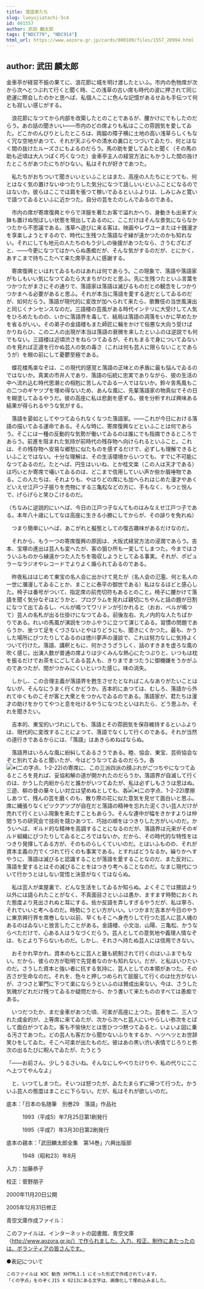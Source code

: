 ```yaml
---
title: 落語家たち
slug: luoyujiatachi-5c4
id: 001557
author: 武田 麟太郎
tags: ["NDC779", "NDC914"]
html_url: https://www.aozora.gr.jp/cards/000189/files/1557_20994.html
---
```


## author: 武田 麟太郎

金車亭が経営不振の果てに、浪花節に城を明け渡したといふ。市内の色物席が次から次へとつぶれて行くと聞く時、この浅草の古い席も時代の波に押されて同じ悲運に際会したのかと思へば、私個人ここに色んな記憶があるせゐも手伝つて何とも寂しい感じがする。

　浪花節になつてから内部を改築したとのことであるが、腰かけにでもしたのだらう。あの話の聞きいい――市内のどの席よりも私はここの雰囲気を愛してゐた。どこかのんびりとしたところは、両脇の障子横に土地の高い浅草らしくもなく冗な空地があつて、それが天ぷらやの清水の裏口とつづいてゐたり、何とはなく間の抜けたルーズさにもよるのだらう。馬の助を愛してゐたと聞く（その馬の助も近頃は大人つぽく巧くなつた）金車亭主人の経営方法にもかうした間の抜けたところがあつたにちがひない。私はそれが好きであつた。

　私たちがおちついて聞きいいといふことはまた、高座の人たちにとつても、何とはなく気の置けないゆつたりした気分になつて話しいいといふことになるのではないか。彼らはここでは肩を張つて稼いでゐるといふよりは、しみじみと寛いで語つてゐるといふに近かつた。自分の芸をたのしんでゐるのである。

　市内の席が寄席復興とやらで洋服を著たお客で溢れかへり、身動きも出来ず火鉢も置けぬ悦ばしい状態を現出してゐるのに、ここだけはそんな景気にならなかつたから不思議である。浅草へ遊びに来る客は、映画やレヴユーまたは十銭漫才を享楽しようとするので、時代に生残つた落語なぞ縁が遠かつたのかも知れない。それにしても地元の人たちのもう少しの後援があつたなら、さうむざむざと、――今更になつてはかへらぬ愚痴だが、そんな気がするのだが、とにかく、あすこまで持ちこたへて来た席亭主人に感謝する。

　寄席復興といはれてゐるものはあれは何であらう。この現象で、落語や落語家がもしもいい気になつてゐたら大まちがひだと思ふ。先に生残つたといふ言葉をつかつたがまさにその通りで、落語家は落語は滅びるものだとの観念をしつかりつかまへる必要があると思ふ。それが本当に落語を愛する途だとしてゐるのだが、如何だらう。落語が現代的に変改が加へられて来たら、歌舞伎の当世風演出と同じくナンセンスなのだ。三語楼の芸風がある時代インテリに大受けして人気をひろめたものの、いかに落語界を毒して、結局は落語の凋落をいかに早めたかを省るがいい。その弟子の金語楼もまた師匠に輪をかけて俗悪な大向う受けばかりねらひ、この二人の出現が本当は落語の衰微を来したといふのは逆説でも何でもない。三語楼は近頃渋さをねらつてゐるが、それもまるで身についてゐないのを見れば正道を行かぬ芸人の気の毒さ（これは何も芸人に限らないことであらうが）を眼の前にして憂鬱至極である。

　蝶花楼馬楽なぞは、この現代的感覚と落語の正味との矛盾に最も悩んでゐるのではないか。真実の市井人であり、落語の伝統に忠実でありながら、彼の生活の中へ流れ込む時代思潮との相剋に苦しんでゐる一人ではないか。鈴々舎馬風もこの二つのギヤツプを埋め得ないため、あんな風に、先輩落語家の物真似でその日を糊塗してゐるやうだ。彼の高座に私は悲劇を感ずる。彼を分析すれば興味ある結果が得られるやうな気がする。

　落語を晏如としてやつてゐられなくなつた落語家。――これが今日における落語の描いてゐる運命である。そんな時に、寄席復興などといふことは何であらう。そこには一種の反動的な気勢が働いてゐるのは誰にでも指摘できるところであらう。前進を阻まれた気持が前時代の残存物へ向けられるといふこと。これは、その残存物へ安易な郷愁に似たものを感ずるだけで、必ずしも理解できるといふことではない。十分な理解は、その生活環境からいつても、すでに不可能になつてゐるのだ。たとへば、円生はいいね、とか桂文楽（この人は天才である）は巧いとか寄席で囁いてゐるのは、どこまで信用していい声か些か眉唾物である。この人たちは、それよりも、やはりどの席にも加へられはじめた漫才やあくどいえせ江戸つ子振りを売物にする三亀松などの方に、手もなく、もつと悦んで、げらげらと笑ひこけるのだ。

（ちなみに逆説的にいへば、今日の江戸つ子なんてものはみなえせ江戸つ子である。本年八十歳にしてなほ高座に生きる小勝にしてからが、その誹りを免れぬ）

　つまり簡単にいへば、あこがれと擬態としての復古趣味があるだけなのだ。

　それから、もう一つの寄席復興の原因は、大阪式経営方法の浸潤であらう。吉本、宝塚の進出は芸人も変へたが、客の狙ひ所も一変してしまつた。今まではさういふものから縁遠かつた人たちを吸収しようとしてゐる事実。それが、ポピュラーなラジオやレコードでよりよく煽られてゐるのである。

　昨夜私ははじめて東宝の名人会に出かけて見たが（名人会の氾濫、何と名人の一世に瀰漫してゐることか、まことに泰平の御世である）私はなるほどと感心した。椅子は番号がついて、指定席の前売切符もあるとのこと。椅子に腰かけて落語を聞く気分なぞはどうかと、プログラムを見れば親切にちやんと話の題が日割になつて出てゐるし、ベルが鳴つてワリドンが引かれると（おお、ベルが鳴つて）芸人の名札が出る仕掛けになつてゐる。前後左右、丸ノ内的な人たちばかりである。れいの馬風が演説をつかふやうに立つて演じてゐる。習慣の問題であらうか、坐つて足をくづさないとやはりどうにも、聞きにくかつた。最も、かうした場所にぴつたりしてゐるのは徳川夢声の漫談で、これは努力なしに気持よくついて行けた。落語、講釈ともに、何かさうざうしく、話のすきまを虚ろな風の吹く感じ。出演人数が普通の席よりは少くみんな熱心にたつぷりと、いつもは枕を振るだけでお茶をにごしてゐる芸人も、きりまでまつたうに御機嫌をうかがふのであつたが、間がつかみにくいといつた感じ。味の消失。

　しかし、この合理主義が落語界を甦生させたとなればこんなありがたいことはないが、そんなにうまく行くかどうか。吉本的にあつては、むしろ、落語から外れてゆくものこそが客と大衆とをつかんでゐるのである。落語家が、君たちは漫才の助けをかりてやつと息を吐けるやうになつたといはれたら、どう思ふか。それを聞きたい。

　吉本的、東宝的いづれにしても、落語とその雰囲気を保存維持するといふよりは、現代的に変改することによつて、落語でなくして行くのである。それが当然の道行きであるからには、「落語」はあきらめねばならぬ。

　落語界はいろんな風に紛糾してゐるさうである。睦、協会、東宝、芸術協会なぞと別れてゐると聞いたが、今はどうなつてゐるのだらう。各![※(二の字点、1-2-22)](https://www.aozora.gr.jp/cards/000189/files/../../../gaiji/1-02/1-02-22.png)の寄席に、この三派四派の顔ぶれがごつちやになつてゐるところを見れば、妥協和解の道が開かれたのだらうか。落語界が自滅して行くのは、かうした内紛からだと誰かがいつてゐたが、私は必ずしもさうは思はぬ。三遊、柳の昔の華々しい対立は望めぬとしても、各![※(二の字点、1-2-22)](https://www.aozora.gr.jp/cards/000189/files/../../../gaiji/1-02/1-02-22.png)摩擦しあつて、残んの芸を磨くのも、散り際の花に似た意気を見せて面白いと思ふ。席に縄張りなくピツクアツプが自在だと落語の精神を忘れた泥くさい芸人だけが売れて行くといふ現象を来たすこともあらう。そんな連中が幅をきかすよりは仲間うちの研究会で技術を競ひあつて、巧拙の順をはつきりした方がいいのだ。かういへば、ギルド的な精神を高調することになるのだが、落語界は元来がそのギルド組織にぴつたりしてゐるところではないか。だから、その時代的な特性をはつきり発揮してゐる方が、そのものらしくていいのだ。とはいふものの、それが資本主義の力でくづれて行くのも事実である。とすればどうなるか。繰りかへすやうに、落語は滅びると認識することが落語を愛することなのだ、また反対に、落語を愛するとはその滅びることをはつきり考へることなのだ。なまじ現代について行かうとはしない覚悟と決意がなくてはならぬ。

　私は芸人が楽屋裏で、どんな生活をしてゐるか知らぬ。よくそこでは猥談より以外には語られたことがなく、不真面目さといふは愚か、ますます時勢におくれた態度より見出されぬと耳にする。些か反語を弄しすぎるやうだが、私は寧ろ、それでいいと考へるのだ。時勢にうとい方がいい。いつかまだ吉本が今日のやうに東京興行界を席巻しない以前、早くもそこへ身売りして行つた芸人に芸人魂のあるのはゐないと放言したことがある。金語楼、小文治、山陽、三亀松、かうならべただけで、心ある人はうなづくだらう。芸人としての意気地や義理人情なぞは、もとより下らないものだ。しかし、それさへ持たぬ芸人には信用できない。

　おそかれ早かれ、資本のもとに芸人と雖も統制されて行くのはいふまでもない。だから、彼らの方が聡明で先覚者なのかも知れない。だが、と私はいひたいのだ。さうした資本と強い者に抗する気持に、芸人としての本領があつた。その古さが生命なのだ。それを、色々と押しつめられて屈服して行くのは仕方がないが、さつさと軍門に下つて楽にならうといふのは賛成出来ない。今は、さうした気魄がどれだけ残つてゐるか疑問だから、かう書いて来たもののすべては愚痴である。

　いつだつたか、まだ金車があつた頃、可楽が高座に上つた。芸者を二、三人つれた成金的が、上等席に来てゐたが、次から次へと芸人にいやらしい弥次をとばして面白がつてゐた。客も不愉快だとは思ひつつ黙つてゐると、いよいよ図に乗る汚さであつた。どの芸人も客だから聞かないふりをするか、ヘツヘツとお世辞笑ひをしてゐた。そこへ可楽が出たものだ。彼はあの黒い渋い表情でじろりと弥次の出るたびに睨んでゐたが、たうとう

「――お前さん、少しうるさいね。そんなにしやべりたけりや、私の代りにここへ上つてやんなよ」

　と、いつてしまつた。そいつは怒つたが、ゐたたまらずに帰つて行つた。かういふ芸人の態度はまことに下らない。だが、私はそれが欲しいのだ。













底本：「日本の名随筆　別巻29　落語」作品社


　　　1993（平成5）年7月25日第1刷発行

　　　1995（平成7）年3月30日第2刷発行

底本の親本：「武田麟太郎全集　第14巻」六興出版部

　　　1948（昭和23）年8月

入力：加藤恭子

校正：菅野朋子

2000年11月20日公開

2005年12月31日修正

青空文庫作成ファイル：

このファイルは、インターネットの図書館、青空文庫（http://www.aozora.gr.jp/）で作られました。入力、校正、制作にあたったのは、ボランティアの皆さんです。









●表記について


	このファイルは W3C 勧告 XHTML1.1 にそった形式で作成されています。
	「くの字点」をのぞくJIS X 0213にある文字は、画像化して埋め込みました。